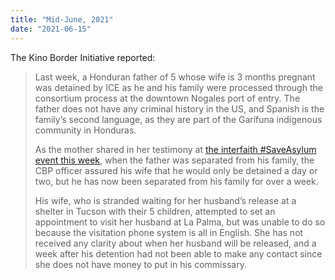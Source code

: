 ```yaml
---
title: "Mid-June, 2021"
date: "2021-06-15"
---
```


The Kino Border Initiative reported:

> Last week, a Honduran father of 5 whose wife is 3 months pregnant was detained by ICE as he and his family were processed through the consortium process at the downtown Nogales port of entry. The father does not have any criminal history in the US, and Spanish is the family’s second language, as they are part of the Garífuna indigenous community in Honduras.
> 
> As the mother shared in her testimony at [the interfaith #SaveAsylum event this week](https://www.kinoborderinitiative.org/press-release-migrants-faith-and-community-leaders-in-tucson-arizona-host-interfaith-event-to-express-welcome-and-blessing-to-migrants-demand-the-restoration-of-asylum-access/), when the father was separated from his family, the CBP officer assured his wife that he would only be detained a day or two, but he has now been separated from his family for over a week.
> 
> His wife, who is stranded waiting for her husband’s release at a shelter in Tucson with their 5 children, attempted to set an appointment to visit her husband at La Palma, but was unable to do so because the visitation phone system is all in English. She has not received any clarity about when her husband will be released, and a week after his detention had not been able to make any contact since she does not have money to put in his commissary.
